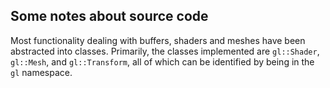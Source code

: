 ## Some notes about source code

Most functionality dealing with buffers, shaders and meshes have been abstracted into classes. Primarily, the classes implemented are `gl::Shader`, `gl::Mesh`, and `gl::Transform`, all of which can be identified by being in the `gl` namespace. 
